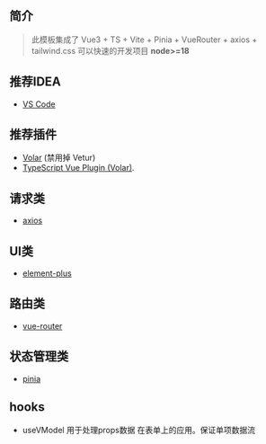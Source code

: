 ## 简介
> 此模板集成了 Vue3 + TS + Vite + Pinia + VueRouter + axios + tailwind.css 可以快速的开发项目
> **node>=18**


## 推荐IDEA
- [VS Code](https://code.visualstudio.com/) 

## 推荐插件
- [Volar](https://marketplace.visualstudio.com/items?itemName=Vue.volar) (禁用掉 Vetur) 
- [TypeScript Vue Plugin (Volar)](https://marketplace.visualstudio.com/items?itemName=Vue.vscode-typescript-vue-plugin).

## 请求类
- [axios](https://github.com/axios/axios)

## UI类
- [element-plus](https://github.com/element-plus/element-plus)

## 路由类
- [vue-router](https://github.com/vuejs/vue-router)

## 状态管理类
- [pinia](https://github.com/vuejs/pinia)

## hooks
- useVModel 用于处理props数据 在表单上的应用。保证单项数据流
